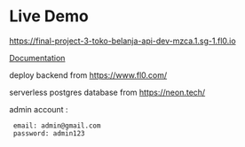 # Live Demo

https://final-project-3-toko-belanja-api-dev-mzca.1.sg-1.fl0.io

[Documentation](https://final-project-3-toko-belanja-api-dev-mzca.1.sg-1.fl0.io/api)

deploy backend from https://www.fl0.com/

serverless postgres database from https://neon.tech/

admin account :

```
 email: admin@gmail.com
 password: admin123
```
